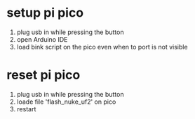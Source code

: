 # setup pi pico
1. plug usb in while pressing the button
2. open Arduino IDE
3. load bink script on the pico even when to port is not visible

# reset pi pico
1. plug usb in while pressing the button
2. loade file 'flash_nuke_uf2' on pico
3. restart
